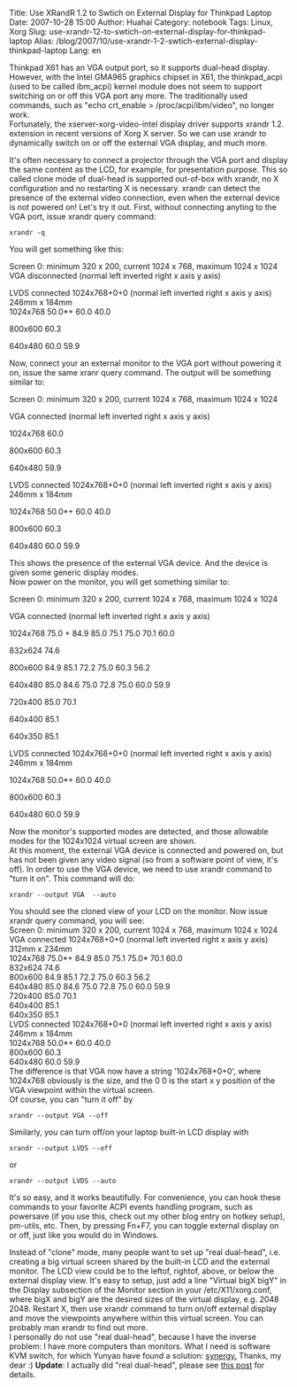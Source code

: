 Title: Use XRandR 1.2 to Swtich on External Display for Thinkpad Laptop
Date: 2007-10-28 15:00
Author: Huahai
Category: notebook
Tags: Linux, Xorg
Slug: use-xrandr-12-to-swtich-on-external-display-for-thinkpad-laptop
Alias: /blog/2007/10/use-xrandr-1-2-swtich-external-display-thinkpad-laptop
Lang: en

Thinkpad X61 has an VGA output port, so it supports dual-head display. However, with the Intel GMA965 graphics chipset in X61, the thinkpad\_acpi (used to be called ibm\_acpi) kernel module does not seem to support switching on or off this VGA port any more. The traditionally used commands, such as "echo crt\_enable &gt; /proc/acpi/ibm/video", no longer work.  
Fortunately, the xserver-xorg-video-intel display driver supports xrandr 1.2. extension in recent versions of Xorg X server. So we can use xrandr to dynamically switch on or off the external VGA display, and much more.

It's often necessary to connect a projector through the VGA port and display the same content as the LCD, for example, for presentation purpose. This so called clone mode of dual-head is supported out-of-box with xrandr, no X configuration and no restarting X is necessary. xrandr can detect the presence of the external video connection, even when the external device is not powered on! Let's try it out. First, without connecting anyting to the VGA port, issue xrandr query command:

`xrandr -q`

You will get something like this:

Screen 0: minimum 320 x 200, current 1024 x 768, maximum 1024 x 1024  
VGA disconnected (normal left inverted right x axis y axis)

LVDS connected 1024x768+0+0 (normal left inverted right x axis y axis) 246mm x 184mm  
1024x768 50.0\*+ 60.0 40.0

800x600 60.3

640x480 60.0 59.9

Now, connect your an external monitor to the VGA port without powering it on, issue the same xranr query command. The output will be something similar to:

Screen 0: minimum 320 x 200, current 1024 x 768, maximum 1024 x 1024

VGA connected (normal left inverted right x axis y axis)

1024x768 60.0

800x600 60.3

640x480 59.9

LVDS connected 1024x768+0+0 (normal left inverted right x axis y axis) 246mm x 184mm

1024x768 50.0\*+ 60.0 40.0

800x600 60.3

640x480 60.0 59.9

This shows the presence of the external VGA device. And the device is given some generic display modes.  
Now power on the monitor, you will get something similar to:

Screen 0: minimum 320 x 200, current 1024 x 768, maximum 1024 x 1024

VGA connected (normal left inverted right x axis y axis)

1024x768 75.0 + 84.9 85.0 75.1 75.0 70.1 60.0

832x624 74.6

800x600 84.9 85.1 72.2 75.0 60.3 56.2

640x480 85.0 84.6 75.0 72.8 75.0 60.0 59.9

720x400 85.0 70.1

640x400 85.1

640x350 85.1

LVDS connected 1024x768+0+0 (normal left inverted right x axis y axis) 246mm x 184mm

1024x768 50.0\*+ 60.0 40.0

800x600 60.3

640x480 60.0 59.9

Now the monitor's supported modes are detected, and those allowable modes for the 1024x1024 virtual screen are shown.  
At this moment, the external VGA device is connected and powered on, but has not been given any video signal (so from a software point of view, it's off). In order to use the VGA device, we need to use xrandr command to "turn it on". This command will do:

`xrandr --output VGA  --auto`

You should see the cloned view of your LCD on the monitor. Now issue xrandr query command, you will see:  
Screen 0: minimum 320 x 200, current 1024 x 768, maximum 1024 x 1024  
VGA connected 1024x768+0+0 (normal left inverted right x axis y axis) 312mm x 234mm  
1024x768 75.0\*+ 84.9 85.0 75.1 75.0\* 70.1 60.0  
832x624 74.6  
800x600 84.9 85.1 72.2 75.0 60.3 56.2  
640x480 85.0 84.6 75.0 72.8 75.0 60.0 59.9  
720x400 85.0 70.1  
640x400 85.1  
640x350 85.1  
LVDS connected 1024x768+0+0 (normal left inverted right x axis y axis) 246mm x 184mm  
1024x768 50.0\*+ 60.0 40.0  
800x600 60.3  
640x480 60.0 59.9  
The difference is that VGA now have a string '1024x768+0+0', where 1024x768 obviously is the size, and the 0 0 is the start x y position of the VGA viewpoint within the virtual screen.  
Of course, you can "turn it off" by

`xrandr --output VGA --off`

Similarly, you can turn off/on your laptop built-in LCD display with

`xrandr --output LVDS --off`

or

`xrandr --output LVDS --auto`

It's so easy, and it works beautifully. For convenience, you can hook these commands to your favorite ACPI events handling program, such as powersave (if you use this, check out my other blog entry on hotkey setup), pm-utils, etc. Then, by pressing Fn+F7, you can toggle external display on or off, just like you would do in Windows.

Instead of "clone" mode, many people want to set up "real dual-head", i.e. creating a big virtual screen shared by the built-in LCD and the external monitor. The LCD view could be to the leftof, rightof, above, or below the external display view. It's easy to setup, just add a line "Virtual bigX bigY" in the Display subsection of the Monitor section in your /etc/X11/xorg.conf, where bigX and bigY are the desired sizes of the virtual display, e.g. 2048 2048. Restart X, then use xrandr command to turn on/off external display and move the viewpoints anywhere within this virtual screen. You can probably man xrandr to find out more.  
I personally do not use "real dual-head", because I have the inverse problem: I have more computers than monitors. What I need is software KVM switch, for which Yunyao have found a solution: [synergy.](http://synergy2.sourceforge.net/) Thanks, my dear :) **Update**: I actually did "real dual-head", please see [this post](/blog/2007/11/dual-head-xrandr-1-2-revisited) for details.
